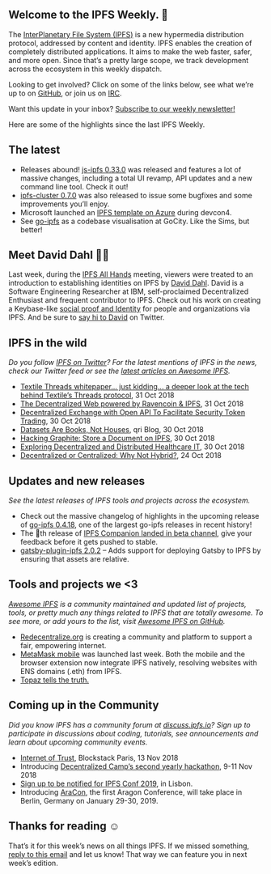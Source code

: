 ## Welcome to the IPFS Weekly. 👋

The [InterPlanetary File System (IPFS)](https://ipfs.io/) is a new hypermedia distribution protocol, addressed by content and identity. IPFS enables the creation of completely distributed applications. It aims to make the web faster, safer, and more open. Since that’s a pretty large scope, we track development across the ecosystem in this weekly dispatch.

Looking to get involved? Click on some of the links below, see what we’re up to on [GitHub](https://github.com/ipfs), or join us on [IRC](https://riot.im/app/#/room/#ipfs:matrix.org).

Want this update in your inbox? [Subscribe to our weekly newsletter!](http://eepurl.com/gL2Pi5)

Here are some of the highlights since the last IPFS Weekly.

## The latest

+ Releases abound! [js-ipfs 0.33.0](https://blog.ipfs.io/51-js-ipfs-0-33/) was released and features a lot of massive changes, including a total UI revamp, API updates and a new command line tool. Check it out!
+ [ipfs-cluster 0.7.0](https://cluster.ipfs.io/news/0.7.0_release/) was also released to issue some bugfixes and some improvements you’ll enjoy.
+ Microsoft launched an [IPFS template on Azure](https://azure.microsoft.com/en-us/blog/devcon4/) during devcon4.
+ See [go-ipfs](https://go-city.github.io/#/github.com/ipfs/go-ipfs) as a codebase visualisation at GoCity. Like the Sims, but better!

## Meet David Dahl 🙋‍♂️
Last week, during the [IPFS All Hands](https://www.youtube.com/watch?v=o1tUzgThZK0) meeting, viewers were treated to an introduction to establishing identities on IPFS by [David Dahl](https://keybase.io/ddahl). David is a Software Engineering Researcher at IBM, self-proclaimed Decentralized Enthusiast and frequent contributor to IPFS. Check out his work on creating a Keybase-like [social proof and Identity](https://github.com/IBM/ipfs-social-proof/blob/master/PLAN.md) for people and organizations via IPFS. And be sure to [say hi to David](https://twitter.com/deezthugs) on Twitter. 

## IPFS in the wild
*Do you follow [IPFS on Twitter](https://twitter.com/IPFSbot)? For the latest mentions of IPFS in the news, check our Twitter feed or see the [latest articles on Awesome IPFS](https://awesome.ipfs.io/categories/articles/).* 

+ [Textile Threads whitepaper… just kidding… a deeper look at the tech behind Textile’s Threads protocol](https://medium.com/textileio/wip-textile-threads-whitepaper-just-kidding-6ce3a6624338), 31 Oct 2018
+ [The Decentralized Web powered by Ravencoin & IPFS](https://blog.goodaudience.com/the-decentralized-web-powered-by-ravencoin-ipfs-79c0086b6340), 31 Oct 2018
+ [Decentralized Exchange with Open API To Facilitate Security Token Trading](https://www.coinspeaker.com/decentralized-exchange-with-open-api-to-facilitate-security-token-trading/), 30 Oct 2018
+ [Datasets Are Books, Not Houses](https://qri.io/blog/datasets_are_books/), qri Blog, 30 Oct 2018
+ [Hacking Graphite: Store a Document on IPFS](https://medium.com/the-lead/hacking-graphite-store-a-document-on-ipfs-82a53f777b6d), 30 Oct 2018
+ [Exploring Decentralized and Distributed Healthcare IT](https://medium.com/@loudsunday/exploring-decentralized-and-distributed-healthcare-it-3877f2e153b5), 30 Oct 2018
+ [Decentralized or Centralized: Why Not Hybrid?](https://medium.com/kzen-networks/decentralized-or-centralized-why-not-hybrid-daf082dfbabc), 24 Oct 2018

## Updates and new releases
*See the latest releases of IPFS tools and projects across the ecosystem.*

+ Check out the massive changelog of highlights in the upcoming release of [go-ipfs 0.4.18](https://github.com/ipfs/go-ipfs/blob/b6f784814b69a029c149c5dc808d71d9da569ef9/CHANGELOG.md), one of the largest go-ipfs releases in recent history!
+ The :100:th release of [IPFS Companion landed in beta channel](https://github.com/ipfs-shipyard/ipfs-companion/releases/tag/v2.5.1.11970), give your feedback before it gets pushed to stable.
+ [gatsby-plugin-ipfs 2.0.2](https://github.com/moxystudio/gatsby-plugin-ipfs) – Adds support for deploying Gatsby to IPFS by ensuring that assets are relative.

## Tools and projects we <3
*[Awesome IPFS](https://awesome.ipfs.io/) is a community maintained and updated list of projects, tools, or pretty much any things related to IPFS that are totally awesome. To see more, or add yours to the list, visit [Awesome IPFS on GitHub](https://github.com/ipfs/awesome-ipfs).* 

+ [Redecentralize.org](https://www.patreon.com/redecentralize) is creating a community and platform to support a fair, empowering internet.
+ [MetaMask mobile](https://metamask.io/) was launched last week. Both the mobile and the browser extension now integrate IPFS natively, resolving websites with ENS domains (.eth) from IPFS.
+ [Topaz tells the truth.](https://medium.com/topaztellsthetruth/topaz-tells-the-truth-f7e1eb996893)


## Coming up in the Community
*Did you know IPFS has a community forum at [discuss.ipfs.io](https://discuss.ipfs.io/)? Sign up to participate in discussions about coding, tutorials, see announcements and learn about upcoming community events.*

+ [Internet of Trust](https://www.meetup.com/Meetup-Blockstack-Paris/events/255913213/), Blockstack Paris, 13 Nov 2018
+ Introducing [Decentralized Camp’s second yearly hackathon](https://medium.com/buildyourthing/introducing-decentralized-camps-second-yearly-hackathon-9de20516a321), 9-11 Nov 2018
+ [Sign up to be notified for IPFS Conf 2019](https://docs.google.com/forms/d/e/1FAIpQLSfJVVPwvp6RY3MUg1zAVl1g_5y2nGb7WJIMI1Hs6glzm7FLHQ/viewform), in Lisbon.
+ Introducing [AraCon](https://blog.aragon.org/announcing-aracon-the-aragon-conference/), the first Aragon Conference, will take place in Berlin, Germany on January 29-30, 2019.

## Thanks for reading ☺️

That’s it for this week’s news on all things IPFS. If we missed something, [reply to this email](mailto:newsletter@ipfs.io) and let us know! That way we can feature you in next week’s edition. 
